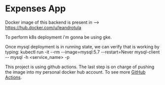 # Expenses App

Docker image of this backend is present in --> https://hub.docker.com/u/leandrotula

To perform k8s deployment i'm gonna be using gke.

Once mysql deployment is in running state, we can verify that is working by typing:
kubectl run -it --rm --image=mysql:5.7 --restart=Never mysql-client -- mysql -h <service_name> -p<password>

This project is using github actions. The last step is on charge of pushing the image into my personal docker hub account.
To see more [GitHub Actions](https://github.com/features/actions/).